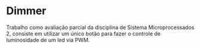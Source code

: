 # Dimmer
Trabalho como avaliação parcial da disciplina de Sistema Microprocessados 2, consiste em utilizar um único botão para fazer o controle de luminosidade de um led via PWM.
